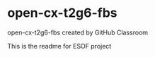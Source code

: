 # open-cx-t2g6-fbs
open-cx-t2g6-fbs created by GitHub Classroom

This is the readme for ESOF project
